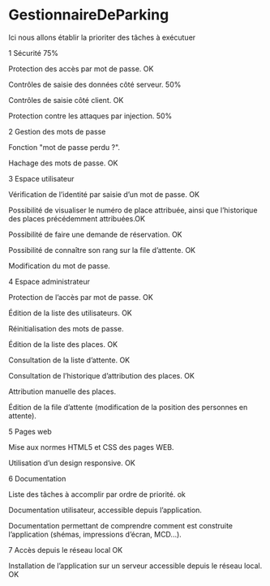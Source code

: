 # GestionnaireDeParking




Ici nous allons établir la prioriter des tâches à exécutuer



1  Sécurité 75%

Protection des accès par mot de passe. OK

Contrôles de saisie des données côté serveur. 50%

Contrôles de saisie côté client. OK

Protection contre les attaques par injection. 50%




2  Gestion des mots de passe

Fonction "mot de passe perdu ?".

Hachage des mots de passe. OK




3  Espace utilisateur

Vérification de l’identité par saisie d’un mot de passe. OK

Possibilité de visualiser le numéro de place attribuée, ainsi que l’historique des places précédemment attribuées.OK

Possibilité de faire une demande de réservation. OK

Possibilité de connaître son rang sur la file d’attente. OK

Modification du mot de passe.




4  Espace administrateur

Protection de l’accès par mot de passe. OK

Édition de la liste des utilisateurs. OK

Réinitialisation des mots de passe.

Édition de la liste des places. OK

Consultation de la liste d’attente. OK

Consultation de l’historique d’attribution des places. OK

Attribution manuelle des places.

Édition de la file d’attente (modification de la position des personnes en attente).




5  Pages web

Mise aux normes HTML5 et CSS des pages WEB. 

Utilisation d’un design responsive. OK



6  Documentation

Liste des tâches à accomplir par ordre de priorité. ok

Documentation utilisateur, accessible depuis l’application.

Documentation permettant de comprendre comment est construite l’application (shémas, impressions d’écran, MCD...).




7  Accès depuis le réseau local OK

Installation de l’application sur un serveur accessible depuis le réseau local. OK
